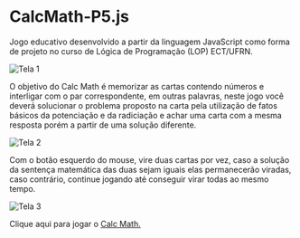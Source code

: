 # CalcMath-P5.js
Jogo educativo desenvolvido a partir da linguagem JavaScript como forma de projeto no curso de Lógica de Programação (LOP) ECT/UFRN.


![Tela 1](https://user-images.githubusercontent.com/109488010/213534964-098661d7-ca40-4f61-96b5-cad3c046ce54.png)


O objetivo do Calc Math é memorizar as cartas contendo números e interligar com o par correspondente, em outras palavras, neste jogo você deverá solucionar o problema proposto na carta pela utilização de fatos básicos da potenciação e da radiciação e achar uma carta com a mesma resposta porém a partir de uma solução diferente.


![Tela 2](https://user-images.githubusercontent.com/109488010/213534986-041010cb-516c-4791-830e-05a6db8c03d6.png)


Com o botão esquerdo do mouse, vire duas cartas por vez, caso a solução da sentença matemática das duas sejam iguais elas permanecerão viradas, caso contrário, continue jogando até conseguir virar todas ao mesmo tempo.


![Tela 3](https://user-images.githubusercontent.com/109488010/213535704-9a9199ef-6df5-42e1-bd32-4e13b3ddc5ff.png)


Clique aqui para jogar o <a href="https://editor.p5js.org/juangmelo/full/9w7QTheME">Calc Math.</a>
